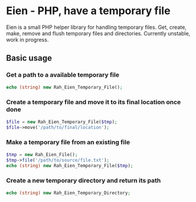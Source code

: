 Eien - PHP, have a temporary file
====

Eien is a small PHP helper library for handling temporary files. Get, create, make, remove and flush temporary files and directories. Currently unstable, work in progress.

Basic usage
----

### Get a path to a available temporary file

```php
echo (string) new Rah_Eien_Temporary_File();
```

### Create a temporary file and move it to its final location once done

```php
$file = new Rah_Eien_Temporary_File($tmp);
$file->move('/path/to/final/location');
```

### Make a temporary file from an existing file

```php
$tmp = new Rah_Eien_File();
$tmp->file('/path/to/source/file.txt');
echo (string) new Rah_Eien_Temporary_File($tmp);
```

### Create a new temporary directory and return its path

```php
echo (string) new Rah_Eien_Temporary_Directory;
```